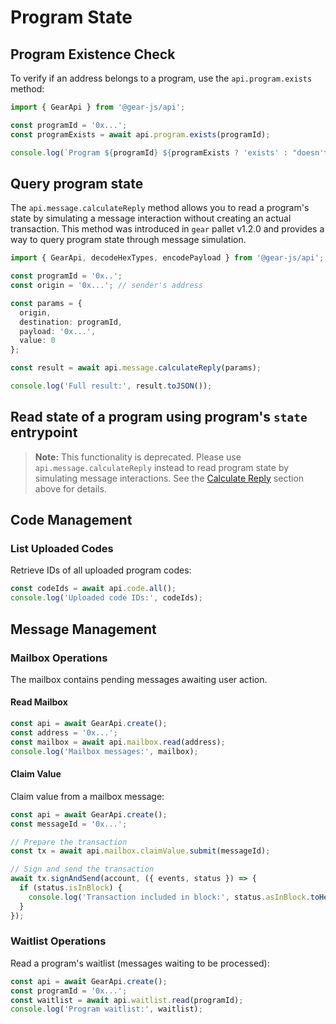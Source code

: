 # Program State

## Program Existence Check

To verify if an address belongs to a program, use the `api.program.exists` method:

```typescript
import { GearApi } from '@gear-js/api';

const programId = '0x...';
const programExists = await api.program.exists(programId);

console.log(`Program ${programId} ${programExists ? 'exists' : "doesn't exist"}`);
```

## Query program state

The `api.message.calculateReply` method allows you to read a program's state by simulating a message interaction without creating an actual transaction. This method was introduced in `gear` pallet v1.2.0 and provides a way to query program state through message simulation.

```typescript
import { GearApi, decodeHexTypes, encodePayload } from '@gear-js/api';

const programId = '0x..';
const origin = '0x...'; // sender's address

const params = {
  origin,
  destination: programId,
  payload: '0x...',
  value: 0
};

const result = await api.message.calculateReply(params);

console.log('Full result:', result.toJSON());
```

## Read state of a program using program's `state` entrypoint

> **Note:** This functionality is deprecated. Please use `api.message.calculateReply` instead to read program state by simulating message interactions. See the [Calculate Reply](#query-program-state) section above for details.

## Code Management

### List Uploaded Codes

Retrieve IDs of all uploaded program codes:

```typescript
const codeIds = await api.code.all();
console.log('Uploaded code IDs:', codeIds);
```

## Message Management

### Mailbox Operations

The mailbox contains pending messages awaiting user action.

#### Read Mailbox

```typescript
const api = await GearApi.create();
const address = '0x...';
const mailbox = await api.mailbox.read(address);
console.log('Mailbox messages:', mailbox);
```

#### Claim Value

Claim value from a mailbox message:

```typescript
const api = await GearApi.create();
const messageId = '0x...';

// Prepare the transaction
const tx = await api.mailbox.claimValue.submit(messageId);

// Sign and send the transaction
await tx.signAndSend(account, ({ events, status }) => {
  if (status.isInBlock) {
    console.log('Transaction included in block:', status.asInBlock.toHex());
  }
});
```

### Waitlist Operations

Read a program's waitlist (messages waiting to be processed):

```typescript
const api = await GearApi.create();
const programId = '0x...';
const waitlist = await api.waitlist.read(programId);
console.log('Program waitlist:', waitlist);
```